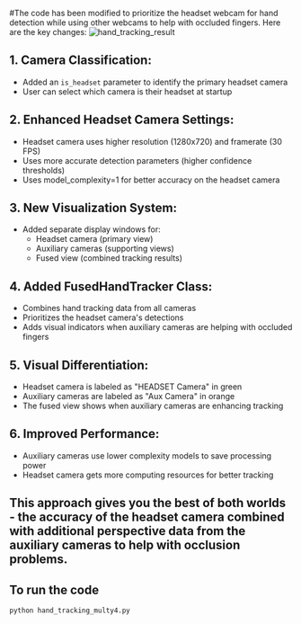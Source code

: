 #The code has been modified to prioritize the headset webcam for hand detection while using other webcams to help with occluded fingers. Here are the key changes:
![hand_tracking_result](https://github.com/user-attachments/assets/01913461-c302-4630-9a7f-1e6ba17bb3d5)

## 1. **Camera Classification**:
   - Added an `is_headset` parameter to identify the primary headset camera
   - User can select which camera is their headset at startup

## 2. **Enhanced Headset Camera Settings**:
   - Headset camera uses higher resolution (1280x720) and framerate (30 FPS)
   - Uses more accurate detection parameters (higher confidence thresholds)
   - Uses model_complexity=1 for better accuracy on the headset camera

## 3. **New Visualization System**:
   - Added separate display windows for:
     - Headset camera (primary view)
     - Auxiliary cameras (supporting views)
     - Fused view (combined tracking results)

## 4. **Added FusedHandTracker Class**:
   - Combines hand tracking data from all cameras
   - Prioritizes the headset camera's detections
   - Adds visual indicators when auxiliary cameras are helping with occluded fingers

## 5. **Visual Differentiation**:
   - Headset camera is labeled as "HEADSET Camera" in green
   - Auxiliary cameras are labeled as "Aux Camera" in orange
   - The fused view shows when auxiliary cameras are enhancing tracking

## 6. **Improved Performance**:
   - Auxiliary cameras use lower complexity models to save processing power
   - Headset camera gets more computing resources for better tracking

## This approach gives you the best of both worlds - the accuracy of the headset camera combined with additional perspective data from the auxiliary cameras to help with occlusion problems.

## To run the code
``` bash
python hand_tracking_multy4.py
```
